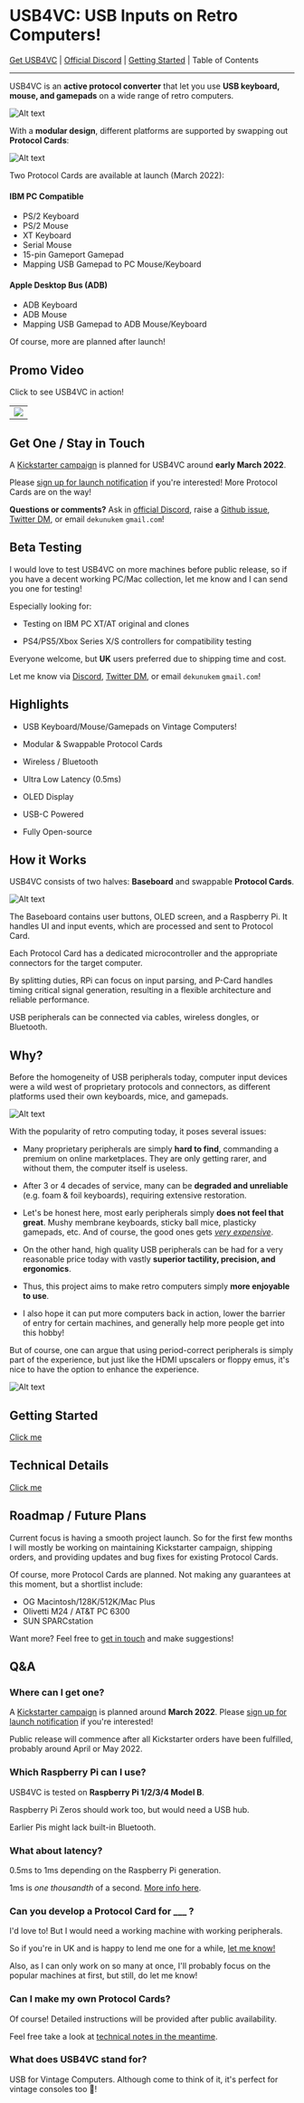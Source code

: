 # USB4VC: USB Inputs on Retro Computers!

[Get USB4VC](kickstarter_info.md) | [Official Discord](https://discord.gg/HAuuh3pAmB) | [Getting Started](getting_started.md) | Table of Contents

-----

USB4VC is an **active protocol converter** that let you use **USB keyboard, mouse, and gamepads** on a wide range of retro computers.

![Alt text](photos/header.jpeg)

With a **modular design**, different platforms are supported by swapping out **Protocol Cards**:

![Alt text](photos/header.gif)

Two Protocol Cards are available at launch (March 2022):

#### IBM PC Compatible

* PS/2 Keyboard
* PS/2 Mouse
* XT Keyboard
* Serial Mouse
* 15-pin Gameport Gamepad
* Mapping USB Gamepad to PC Mouse/Keyboard

#### Apple Desktop Bus (ADB)

* ADB Keyboard
* ADB Mouse
* Mapping USB Gamepad to ADB Mouse/Keyboard

Of course, more are planned after launch!

## Promo Video

Click to see USB4VC in action!

<table>
  <tr>
    <td><a href="https://www.youtube.com/watch?v=H8XEUh1vhFY" title="YouTube" rel="noopener"><img src="https://i.imgur.com/pFqa7sO.png"></a></td>
  </tr>
</table>

## Get One / Stay in Touch

A [Kickstarter campaign](kickstarter_info.md) is planned for USB4VC around **early March 2022**.

Please [sign up for launch notification](https://www.kickstarter.com/projects/dekunukem/usb4vc-usb-inputs-on-retro-computers) if you're interested! More Protocol Cards are on the way!

**Questions or comments?** Ask in [official Discord](https://discord.gg/HAuuh3pAmB), raise a [Github issue](https://github.com/dekuNukem/USB4VC/issues), [Twitter DM](https://twitter.com/dekuNukem_), or email `dekunukem` `gmail.com`!

## Beta Testing

I would love to test USB4VC on more machines before public release, so if you have a decent working PC/Mac collection, let me know and I can send you one for testing!

Especially looking for:

* Testing on IBM PC XT/AT original and clones

* PS4/PS5/Xbox Series X/S controllers for compatibility testing

Everyone welcome, but **UK** users preferred due to shipping time and cost. 

Let me know via [Discord](https://discord.gg/HAuuh3pAmB), [Twitter DM](https://twitter.com/dekuNukem_), or email `dekunukem` `gmail.com`!

## Highlights

* USB Keyboard/Mouse/Gamepads on Vintage Computers!

* Modular & Swappable Protocol Cards

* Wireless / Bluetooth

* Ultra Low Latency (0.5ms)

* OLED Display

* USB-C Powered

* Fully Open-source

## How it Works

USB4VC consists of two halves: **Baseboard** and swappable **Protocol Cards**.

![Alt text](photos/pcards.jpeg)

The Baseboard contains user buttons, OLED screen, and a Raspberry Pi. It handles UI and input events, which are processed and sent to Protocol Card.

Each Protocol Card has a dedicated microcontroller and the appropriate connectors for the target computer.

By splitting duties, RPi can focus on input parsing, and P-Card handles timing critical signal generation, resulting in a flexible architecture and reliable performance.

USB peripherals can be connected via cables, wireless dongles, or Bluetooth.

## Why?

Before the homogeneity of USB peripherals today, computer input devices were a wild west of proprietary protocols and connectors, as different platforms used their own keyboards, mice, and gamepads.

![Alt text](photos/keyboards.jpeg)

With the popularity of retro computing today, it poses several issues:

* Many proprietary peripherals are simply **hard to find**, commanding a premium on online marketplaces. They are only getting rarer, and without them, the computer itself is useless.

* After 3 or 4 decades of service, many can be **degraded and unreliable** (e.g. foam & foil keyboards), requiring extensive restoration.

* Let's be honest here, most early peripherals simply **does not feel that great**. Mushy membrane keyboards, sticky ball mice, plasticky gamepads, etc. And of course, the good ones gets [*very expensive*](https://www.ebay.com/sch/i.html?_nkw=ibm+model+f&_sacat=0&rt=nc&LH_Sold=1&LH_Complete=1).

* On the other hand, high quality USB peripherals can be had for a very reasonable price today with vastly **superior tactility, precision, and ergonomics**.

* Thus, this project aims to make retro computers simply **more enjoyable to use**.

* I also hope it can put more computers back in action, lower the barrier of entry for certain machines, and generally help more people get into this hobby!

But of course, one can argue that using period-correct peripherals is simply part of the experience, but just like the HDMI upscalers or floppy emus, it's nice to have the option to enhance the experience.

![Alt text](photos/duke3d.jpeg)

## Getting Started

[Click me](getting_started.md)

## Technical Details

[Click me](technical_notes.md)

## Roadmap / Future Plans

Current focus is having a smooth project launch. So for the first few months I will mostly be working on maintaining Kickstarter campaign, shipping orders, and providing updates and bug fixes for existing Protocol Cards.

Of course, more Protocol Cards are planned. Not making any guarantees at this moment, but a shortlist include:

* OG Macintosh/128K/512K/Mac Plus
* Olivetti M24 / AT&T PC 6300
* SUN SPARCstation

Want more? Feel free to [get in touch](#get-one--stay-in-touch) and make suggestions!

## Q&A

### Where can I get one?

A [Kickstarter campaign](kickstarter_info.md) is planned around **March 2022**. Please [sign up for launch notification](https://www.kickstarter.com/projects/dekunukem/usb4vc-usb-inputs-on-retro-computers) if you're interested!

Public release will commence after all Kickstarter orders have been fulfilled, probably around April or May 2022.

### Which Raspberry Pi can I use?

USB4VC is tested on **Raspberry Pi 1/2/3/4 Model B**.

Raspberry Pi Zeros should work too, but would need a USB hub.

Earlier Pis might lack built-in Bluetooth.

### What about latency?

0.5ms to 1ms depending on the Raspberry Pi generation.

1ms is *one thousandth* of a second. [More info here](technical_notes.md#latency-information).

### Can you develop a Protocol Card for ___ ?

I'd love to! But I would need a working machine with working peripherals.

So if you're in UK and is happy to lend me one for a while, [let me know!](#get-one--stay-in-touch)

Also, as I can only work on so many at once, I'll probably focus on the popular machines at first, but still, do let me know! 

### Can I make my own Protocol Cards?

Of course! Detailed instructions will be provided after public availability.

Feel free take a look at [technical notes in the meantime](technical_notes.md).

### What does USB4VC stand for?

USB for Vintage Computers. Although come to think of it, it's perfect for vintage consoles too 🤔!

